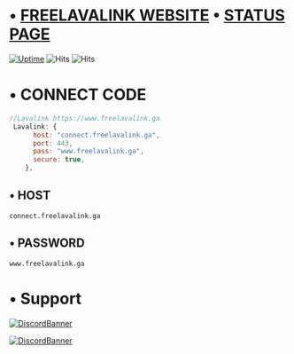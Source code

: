 # •   [FREELAVALINK WEBSITE](https://freelavalink.ga)   •   [STATUS PAGE](https://stats.uptimerobot.com/V21BmI2MKq/790568780) 

[![Uptime](https://img.shields.io/uptimerobot/ratio/m790568780-4b499cce7d2b8318146700a8?style=flat-square)](https://stats.uptimerobot.com/V21BmI2MKq/790568780)
![Hits](https://hits.seeyoufarm.com/api/count/incr/badge.svg?url=https%3A%2F%2Fgithub.com%2Fnischay876%2Fwww.freelavalink.ga&count_bg=%2379C83D&title_bg=%23555555&icon=&icon_color=%23E7E7E7&title=Repo+views&edge_flat=true)
![Hits](https://img.shields.io/uptimerobot/status/m790568780-4b499cce7d2b8318146700a8?label=Server)

# •   CONNECT CODE
```javascript
//Lavalink https://www.freelavalink.ga 
 Lavalink: { 
      host: "connect.freelavalink.ga",
      port: 443,
      pass: "www.freelavalink.ga",
      secure: true,
    },
```

## •   HOST
```
connect.freelavalink.ga
```
## •   PASSWORD
```
www.freelavalink.ga
```
# •   Support
[![DiscordBanner](https://invidget.switchblade.xyz/aYBB9eXe2g)](https://discord.gg/aYBB9eXe2g)

[![DiscordBanner](https://discord-readme-badge.vercel.app/api?id=813561253175361558)](https://www.oggy.ga)
